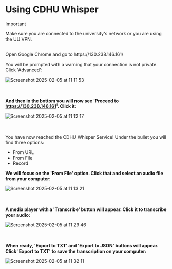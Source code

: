 # Using CDHU Whisper

>[!Important]
>Make sure you are connected to the university's network or you are using the UU VPN.

<br />
Open Google Chrome and go to https://130.238.146.161/

You will be prompted with a warning that your connection is not private. Click 'Advanced':

![Screenshot 2025-02-05 at 11 11 53](https://github.com/user-attachments/assets/6fcdb53e-c1e2-4714-a6bb-083b0547721e)
<br />
<br />
<br />

**And then in the bottom you will now see 'Proceed to https://130.238.146.161'. Click it:**

![Screenshot 2025-02-05 at 11 12 17](https://github.com/user-attachments/assets/9370763c-b38c-4476-99f3-19d121170c06)
<br />
<br />
<br />

You have now reached the CDHU Whisper Service! Under the bullet you will find three options:
- From URL
- From File
- Record

**We will focus on the 'From File' option. Click that and select an audio file from your computer:**

![Screenshot 2025-02-05 at 11 13 21](https://github.com/user-attachments/assets/5ac411fe-dca4-4280-9fe9-8cd591ed284e)
<br />
<br />
<br />

**A media player with a 'Transcribe' button will appear. Click it to transcribe your audio:**

![Screenshot 2025-02-05 at 11 29 46](https://github.com/user-attachments/assets/0980d4e1-8468-4dea-acdd-b0bf28a090d6)
<br />
<br />
<br />


**When ready, 'Export to TXT' and 'Export to JSON' buttons will appear. Click 'Export to TXT' to save the transcription on your computer:**

![Screenshot 2025-02-05 at 11 32 11](https://github.com/user-attachments/assets/802306dd-ac48-4be1-ab38-4077ac678f38)

